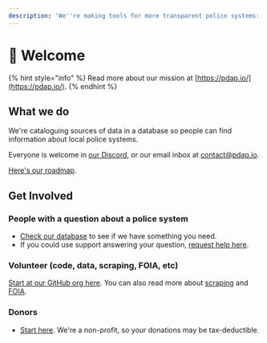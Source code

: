 ```yaml
---
description: 'We''re making tools for more transparent police systems: https://pdap.io'
---
```


# 👋 Welcome

{% hint style="info" %}
Read more about our mission at [https://pdap.io/](https://pdap.io/).
{% endhint %}

## What we do

We're cataloguing sources of data in a database so people can find information about local police systems.

Everyone is welcome in [our Discord](https://discord.gg/wMqex8nKZJ), or our email inbox at [contact@pdap.io](mailto:contact@pdap.io).

[Here's our roadmap](https://github.com/orgs/Police-Data-Accessibility-Project/projects/21/views/2).

## Get Involved

### People with a question about a police system

* [Check our database](https://pdap.io/data) to see if we have something you need.
* If you could use support answering your question, [request help here](broken-reference).

### Volunteer (code, data, scraping, FOIA, etc)

[Start at our GitHub org here](https://github.com/orgs/Police-Data-Accessibility-Project). You can also read more about [scraping](tools/web-scraping/) and [FOIA](tools/foia.md).&#x20;

### Donors

* [Start here](https://pdap.io/contribute.html). We're a non-profit, so your donations may be tax-deductible.
